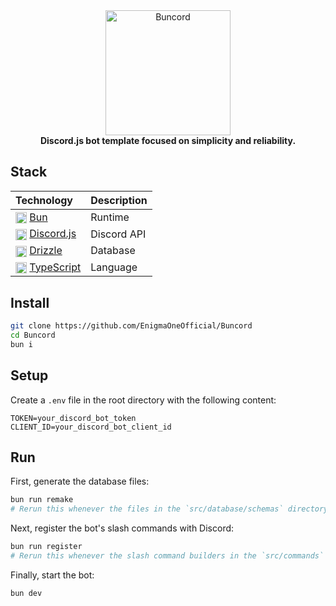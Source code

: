 <div align="center">
  <img src="https://raw.githubusercontent.com/EnigmaOneOfficial/Buncord/master/assets/buncord.png" alt="Buncord" width="200" height="200">
  <br>
  <b>Discord.js bot template focused on simplicity and reliability.</b>
</div>

## Stack

| Technology                                                                                                                                                                                     | Description                                                                |
| :--------------------------------------------------------------------------------------------------------------------------------------------------------------------------------------------- | :------------------------------------------------------------------------- |
| <img src="https://bun.sh/logo@2x.png" alt="Bun Logo" width="18" align="center"/> [Bun](https://bun.sh/)                                                                                        | <div style="display: flex; align-items: center;">Runtime</div>       |
| <img src="https://discord.js.org/static/logo.svg" alt="Discord.js Logo" width="18" align="center"/> [Discord.js](https://discord.js.org/)                                                      | <div style="display: flex; align-items: center;">Discord API</div> |
| <img src="https://avatars.githubusercontent.com/u/108468352?s=200&v=4" alt="Drizzle Logo" width="18" align="center"/> [Drizzle](https://orm.drizzle.team/)                                     | <div style="display: flex; align-items: center;">Database</div>     |
| <img src="https://www.typescriptlang.org/favicon-32x32.png?v=8944a05a8b601855de116c8a56d3b3ae" alt="TypeScript Logo" width="18" align="center"/> [TypeScript](https://www.typescriptlang.org/) | <div style="display: flex; align-items: center;">Language</div>      |

## Install

```bash
git clone https://github.com/EnigmaOneOfficial/Buncord
cd Buncord
bun i
```

## Setup

Create a `.env` file in the root directory with the following content:

```env
TOKEN=your_discord_bot_token
CLIENT_ID=your_discord_bot_client_id
```

## Run

First, generate the database files:

```bash
bun run remake
# Rerun this whenever the files in the `src/database/schemas` directory are changed
```

Next, register the bot's slash commands with Discord:

```bash
bun run register
# Rerun this whenever the slash command builders in the `src/commands` directory are changed
```

Finally, start the bot:

```bash
bun dev
```
